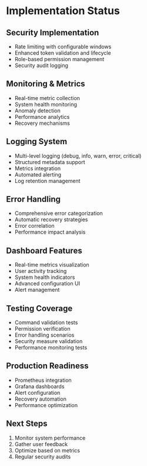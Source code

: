 # Implementation Status

## Security Implementation
- Rate limiting with configurable windows
- Enhanced token validation and lifecycle
- Role-based permission management
- Security audit logging

## Monitoring & Metrics
- Real-time metric collection
- System health monitoring
- Anomaly detection
- Performance analytics
- Recovery mechanisms

## Logging System
- Multi-level logging (debug, info, warn, error, critical)
- Structured metadata support
- Metrics integration
- Automated alerting
- Log retention management

## Error Handling
- Comprehensive error categorization
- Automatic recovery strategies
- Error correlation
- Performance impact analysis

## Dashboard Features
- Real-time metrics visualization
- User activity tracking
- System health indicators
- Advanced configuration UI
- Alert management

## Testing Coverage
- Command validation tests
- Permission verification
- Error handling scenarios
- Security measure validation
- Performance monitoring tests

## Production Readiness
- Prometheus integration
- Grafana dashboards
- Alert configuration
- Recovery automation
- Performance optimization

## Next Steps
1. Monitor system performance
2. Gather user feedback
3. Optimize based on metrics
4. Regular security audits